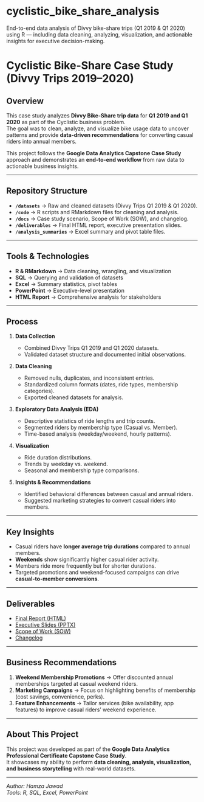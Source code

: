 # cyclistic_bike_share_analysis
End-to-end data analysis of Divvy bike-share trips (Q1 2019 &amp; Q1 2020) using R — including data cleaning, analyzing, visualization, and actionable insights for executive decision-making.

# Cyclistic Bike-Share Case Study (Divvy Trips 2019–2020)

## Overview
This case study analyzes **Divvy Bike-Share trip data** for **Q1 2019 and Q1 2020** as part of the Cyclistic business problem.  
The goal was to clean, analyze, and visualize bike usage data to uncover patterns and provide **data-driven recommendations** for converting casual riders into annual members.  

This project follows the **Google Data Analytics Capstone Case Study** approach and demonstrates an **end-to-end workflow** from raw data to actionable business insights.

---

## Repository Structure
- **`/datasets`** → Raw and cleaned datasets (Divvy Trips Q1 2019 & Q1 2020).  
- **`/code`** → R scripts and RMarkdown files for cleaning and analysis.  
- **`/docs`** → Case study scenario, Scope of Work (SOW), and changelog.  
- **`/deliverables`** → Final HTML report, executive presentation slides.  
- **`/analysis_summaries`** → Excel summary and pivot table files.  

---

## Tools & Technologies
- **R & RMarkdown** → Data cleaning, wrangling, and visualization  
- **SQL** → Querying and validation of datasets  
- **Excel** → Summary statistics, pivot tables  
- **PowerPoint** → Executive-level presentation  
- **HTML Report** → Comprehensive analysis for stakeholders  

---

## Process
1. **Data Collection**  
   - Combined Divvy Trips Q1 2019 and Q1 2020 datasets.  
   - Validated dataset structure and documented initial observations.  

2. **Data Cleaning**  
   - Removed nulls, duplicates, and inconsistent entries.  
   - Standardized column formats (dates, ride types, membership categories).  
   - Exported cleaned datasets for analysis.  

3. **Exploratory Data Analysis (EDA)**  
   - Descriptive statistics of ride lengths and trip counts.  
   - Segmented riders by membership type (Casual vs. Member).  
   - Time-based analysis (weekday/weekend, hourly patterns).  

4. **Visualization**  
   - Ride duration distributions.  
   - Trends by weekday vs. weekend.  
   - Seasonal and membership type comparisons.  

5. **Insights & Recommendations**  
   - Identified behavioral differences between casual and annual riders.  
   - Suggested marketing strategies to convert casual riders into members.  

---

## Key Insights
- Casual riders have **longer average trip durations** compared to annual members.  
- **Weekends** show significantly higher casual rider activity.  
- Members ride more frequently but for shorter durations.  
- Targeted promotions and weekend-focused campaigns can drive **casual-to-member conversions**.  

---

## Deliverables
- [Final Report (HTML)](./deliverables/cyclistic_analysis_report.html)  
- [Executive Slides (PPTX)](./deliverables/cyclistic_analysis_slides.pptx)  
- [Scope of Work (SOW)](./docs/case_study_1_SOW.docx)  
- [Changelog](./docs/case_study_1_changelog.docx)  

---

## Business Recommendations
1. **Weekend Membership Promotions** → Offer discounted annual memberships targeted at casual weekend riders.  
2. **Marketing Campaigns** → Focus on highlighting benefits of membership (cost savings, convenience, perks).  
3. **Feature Enhancements** → Tailor services (bike availability, app features) to improve casual riders’ weekend experience.  

---

## About This Project
This project was developed as part of the **Google Data Analytics Professional Certificate Capstone Case Study**.  
It showcases my ability to perform **data cleaning, analysis, visualization, and business storytelling** with real-world datasets.  

---
*Author: Hamza Jawad*  
*Tools: R, SQL, Excel, PowerPoint*  
